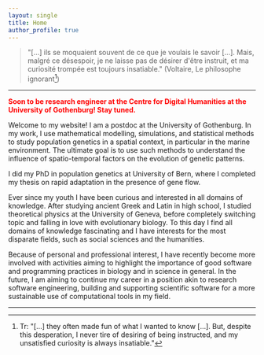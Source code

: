 ```yaml
---
layout: single
title: Home
author_profile: true
---
```

> "[...] ils se moquaient souvent de ce que je voulais le savoir [...]. Mais, malgré ce désespoir, je ne laisse pas de désirer d'être instruit, et ma curiosité trompée est toujours insatiable." (Voltaire, Le philosophe ignorant[^1])

- - -

<span style="color:red">**Soon to be research engineer at the Centre for Digital Humanities at the University of Gothenburg! Stay tuned.**</span>

Welcome to my website! I am a postdoc at the University of Gothenburg. In my work, I use mathematical modelling, simulations, and statistical methods to study population genetics in a spatial context, in particular in the marine environment. The ultimate goal is to use such methods to understand the influence of spatio-temporal factors on the evolution of genetic patterns.

I did my PhD in population genetics at University of Bern, where I completed my thesis on rapid adaptation in the presence of gene flow.

Ever since my youth I have been curious and interested in all domains of knowledge. After studying ancient Greek and Latin in high school, I studied theoretical physics at the University of Geneva, before completely switching topic and falling in love with evolutionary biology. To this day I find all domains of knowledge fascinating and I have interests for the most disparate fields, such as social sciences and the humanities.

Because of personal and professional interest, I have recently become more involved with activities aiming to highlight the importance of good software and programming practices in biology and in science in general. In the future, I am aiming to continue my career in a position akin to research software engineering, building and supporting scientific software for a more sustainable use of computational tools in my field. 

- - -

[^1]: Tr: "[...] they often made fun of what I wanted to know [...]. But, despite this desperation, I never tire of desiring of being instructed, and my unsatisfied curiosity is always insatiable."
